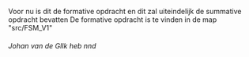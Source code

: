 Voor nu is dit de formative opdracht en dit zal uiteindelijk de summative opdracht bevatten
De formative opdracht is te vinden in de map "src/FSM_V1"
###### Johan van de GlIk heb nnd